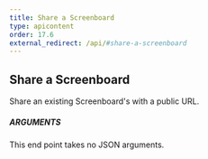 ```yaml
---
title: Share a Screenboard
type: apicontent
order: 17.6
external_redirect: /api/#share-a-screenboard
---
```


## Share a Screenboard

Share an existing Screenboard's with a public URL.

##### ARGUMENTS

This end point takes no JSON arguments.